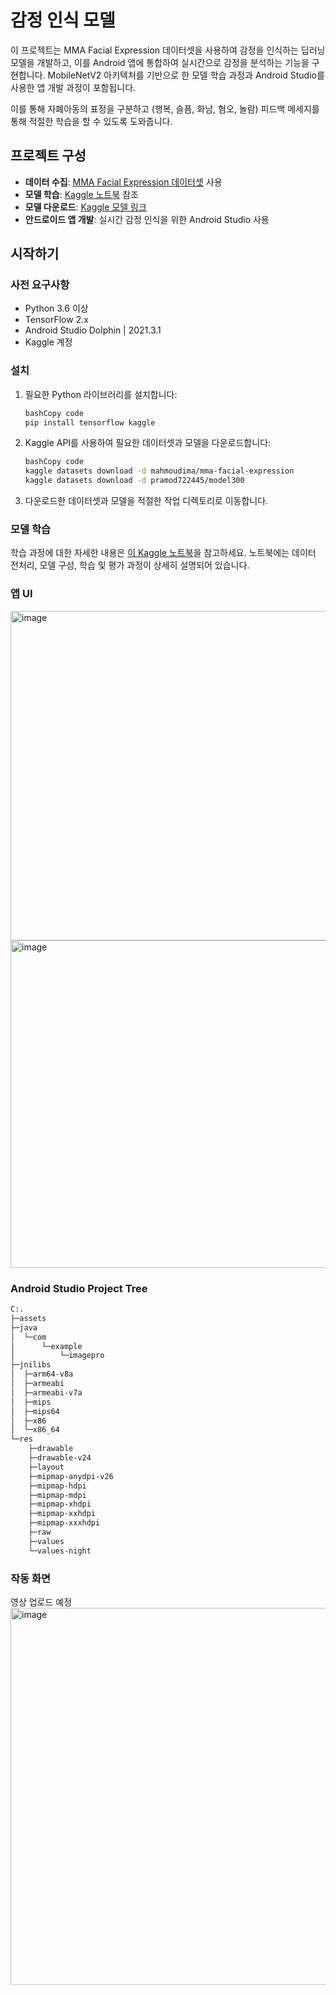 # **감정 인식 모델**

이 프로젝트는 MMA Facial Expression 데이터셋을 사용하여 감정을 인식하는 딥러닝 모델을 개발하고, 이를 Android 앱에 통합하여 실시간으로 감정을 분석하는 기능을 구현합니다. MobileNetV2 아키텍처를 기반으로 한 모델 학습 과정과 Android Studio를 사용한 앱 개발 과정이 포함됩니다.

이를 통해  자폐아동의 표정을 구분하고 (행복, 슬픔, 화남, 혐오, 놀람) 피드백 메세지를 통해 적절한 학습을 할 수 있도록 도와줍니다.


## **프로젝트 구성**

- **데이터 수집**: [MMA Facial Expression 데이터셋](https://www.kaggle.com/datasets/mahmoudima/mma-facial-expression) 사용
- **모델 학습**: [Kaggle 노트북](https://www.kaggle.com/code/pramod722445/notebook73b2680e27/notebook) 참조
- **모델 다운로드**: [Kaggle 모델 링크](https://www.kaggle.com/datasets/pramod722445/model300)
- **안드로이드 앱 개발**: 실시간 감정 인식을 위한 Android Studio 사용
  

## **시작하기**

### **사전 요구사항**

- Python 3.6 이상
- TensorFlow 2.x
- Android Studio Dolphin | 2021.3.1
- Kaggle 계정


### **설치**

1. 필요한 Python 라이브러리를 설치합니다:
    
    ```bash
    bashCopy code
    pip install tensorflow kaggle
    
    ```
    
2. Kaggle API를 사용하여 필요한 데이터셋과 모델을 다운로드합니다:
    
    ```bash
    bashCopy code
    kaggle datasets download -d mahmoudima/mma-facial-expression
    kaggle datasets download -d pramod722445/model300
    
    ```
    
3. 다운로드한 데이터셋과 모델을 적절한 작업 디렉토리로 이동합니다.

### **모델 학습**

학습 과정에 대한 자세한 내용은 [이 Kaggle 노트북](https://www.kaggle.com/code/pramod722445/notebook73b2680e27/notebook)을 참고하세요. 노트북에는 데이터 전처리, 모델 구성, 학습 및 평가 과정이 상세히 설명되어 있습니다. 


### **앱 UI**
<img width="527" alt="image" src="https://github.com/ADDIcreamo/ADDI_recognition/assets/54527982/75afb0b4-a1d3-4c8c-b373-10a20bfee9e4">
<img width="524" alt="image" src="https://github.com/ADDIcreamo/ADDI_recognition/assets/54527982/7527b6ee-467c-4e3c-be41-e262cc04dadf">

### **Android Studio Project Tree**
```bash
C:.
├─assets
├─java
│  └─com
│      └─example
│          └─imagepro
├─jnilibs
│  ├─arm64-v8a
│  ├─armeabi
│  ├─armeabi-v7a
│  ├─mips
│  ├─mips64
│  ├─x86
│  └─x86_64
└─res
    ├─drawable
    ├─drawable-v24
    ├─layout
    ├─mipmap-anydpi-v26
    ├─mipmap-hdpi
    ├─mipmap-mdpi
    ├─mipmap-xhdpi
    ├─mipmap-xxhdpi
    ├─mipmap-xxxhdpi
    ├─raw
    ├─values
    └─values-night
```

### **작동 화면**
영상 업로드 예정
<img width="603" alt="image" src="https://github.com/ADDIcreamo/ADDI_recognition/assets/54527982/6205858b-24dd-4802-b4f5-b0987fc249fe">

